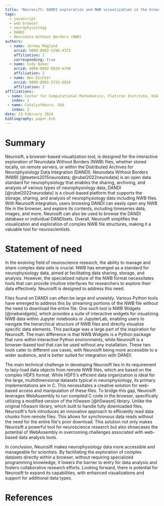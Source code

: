 ```yaml
---
title: 'Neurosift: DANDI exploration and NWB visualization in the browser'
tags:
  - javascript
  - web browser
  - neurophysiology
  - DANDI
  - Neurodata Without Borders (NWB)
authors:
  - name: Jeremy Magland
    orcid: 0000-0002-5286-4375
    affiliation: 1
    corresponding: true
  - name: Cody Baker
    orcid: 0000-0002-0829-4790
    affiliation: 2
  - name: Ben Dichter
    orcid: 0000-0001-5725-6910
    affiliation: 2
affiliations:
 - name: Center for Computational Mathematics, Flatiron Institute, USA
   index: 1
 - name: CatalystNeuro, USA
   index: 2
date: 23 February 2024
bibliography: paper.bib
---
```


# Summary

Neurosift, a browser-based visualization tool,
is designed for the interactive exploration of Neurodata Without Borders (NWB) files,
whether stored locally, on remote servers,
or within the Distributed Archives for Neurophysiology Data Integration (DANDI).
Neurodata Without Borders (NWB) [@teeters2015neurodata; @rubel2022neurodata] is an open data standard for neurophysiology that enables the sharing, archiving, and analysis of various types of neurophysiology data,
DANDI [@rubel2022neurodata] is a cloud-based platform that supports the storage, sharing, and analysis of neurophysiology data including NWB files.
With Neurosift integration, users browsing DANDI can easily open any NWB file in the browser,
and explore its contents, including timeseries data, images, and more.
Neurosift can also be used to browse the DANDI database or individual DANDIsets.
Overall, Neurosift simplifies the visualization and exploration of complex NWB file structures,
making it a valuable tool for neuroscientists.

# Statement of need

In the evolving field of neuroscience research, the ability to manage and share complex data sets is crucial. NWB has emerged as a standard for neurophysiology data, aimed at facilitating data sharing, storage, and analysis. However, the specialized nature of the NWB format necessitates tools that can provide intuitive interfaces for researchers to explore their data effectively. Neurosift is designed to address this need.

Files found on DANDI can often be large and unwieldy. Various Python tools have emerged to address this by streaming portions of the NWB file without the need to download the entire file. One such tool is NWB Widgets [@nwbwidgets], which provides a suite of interactive widgets for visualizing NWB data within Jupyter notebooks or JupyterLab, enabling users to navigate the hierarchical structure of NWB files and directly visualize specific data elements. This package was a large part of the inspiration for Neurosift. The main difference is that NWB Widgets is a Python package that runs within interactive Python environments, while Neurosift is a browser-based tool that can be used without any installation. These two tools cater to different use cases, with Neurosift being more accessible to a wider audience, and is better suited for integration with DANDI.


The main technical challenge in developing Neurosift lies in its requirement to lazy-load data objects from remote NWB files, which are based on the complex HDF5 format. While HDF5's efficient data organization is ideal for the large, multidimensional datasets typical in neurophysiology, its primary implementations are in C. This necessitates a creative solution for web-based access and manipulation of these files. To bridge this gap, Neurosift leverages WebAssembly to run compiled C code in the browser, specifically utilizing a modified version of the h5wasm [@h5wasm] library. Unlike the original h5wasm library, which built to handle fully downloaded files, Neurosift's fork introduces an innovative approach to efficiently read data chunks from remote files. This allows for synchronous data reads without the need for the entire file's prior download. This solution not only makes Neurosift a powerful tool for neuroscience research but also showcases the potential of WebAssembly in overcoming challenges associated with web-based data analysis tools.

In conclusion, Neurosift makes neurophysiology data more accessible and manageable for scientists. By facilitating the exploration of complex datasets directly within a browser, without requiring specialized programming knowledge, it lowers the barrier to entry for data analysis and fosters collaborative research efforts. Looking forward, there is potential for Neurosift to expand its capabilities, with enhanced visualizations and support for additional data types.

# References